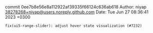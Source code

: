 commit 0ee7b8e56e8a112922af39335f66124c636ab618
Author: niyap <38278268+niyap@users.noreply.github.com>
Date:   Tue Jun 27 08:36:41 2023 +0300

    fix(ui5-range-slider): adjust hover state visualization (#7232)
